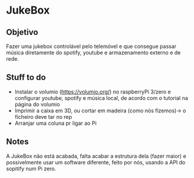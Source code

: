 # JukeBox
## Objetivo
Fazer uma jukebox controlável pelo telemóvel e que consegue passar música diretamente do spotify, youtube e armazenamento externo e de rede.


## Stuff to do

* Instalar o volumio (https://volumio.org/) no raspberryPi 3/zero e configurar youtube, spotify e música local, de acordo com o tutorial na página do volumio
* Imprimir a caixa em 3D, ou cortar em madeira (como nós fizemos)-> o ficheiro deve tar no rep
* Arranjar uma coluna pr ligar ao Pi

## Notes

A JukeBox não está acabada, falta acabar a estrutura dela (fazer maior) e possivelmente usar um software diferente, feito por nós, usando a API do sopitify num Pi zero.
